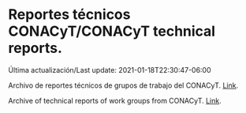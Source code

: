 # Reportes técnicos CONACyT/CONACyT technical reports.

Última actualización/Last update: 2021-01-18T22:30:47-06:00

Archivo de reportes técnicos de grupos de trabajo del CONACyT. [Link](https://coronavirus.conacyt.mx/productos/index.html).

Archive of technical reports of work groups from CONACyT. [Link](https://coronavirus.conacyt.mx/productos/index.html).
